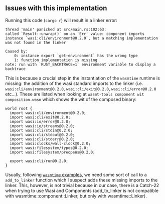 ## Issues with this implementation
Running this code (`cargo r`) will result in a linker error: 
```
thread 'main' panicked at src/main.rs:102:63:
called `Result::unwrap()` on an `Err` value: component imports instance `wasi:cli/environment@0.2.0`, but a matching implementation was not found in the linker

Caused by:
    0: instance export `get-environment` has the wrong type
    1: function implementation is missing
note: run with `RUST_BACKTRACE=1` environment variable to display a backtrace
```

This is because a crucial step in the instantiation of the `wasmtime` runtime is missing: the addition of the wasi standard imports to the linker (i.e. `wasi:cli/environment@0.2.0`, `wasi:cli/exit@0.2.0`, `wasi:cli/error@0.2.0` etc...). These are listed when looking at `wasmt-tools component wit composition.wasm` which shows the wit of the composed binary:
```
world root {
  import wasi:cli/environment@0.2.0;
  import wasi:cli/exit@0.2.0;
  import wasi:io/error@0.2.0;
  import wasi:io/streams@0.2.0;
  import wasi:cli/stdin@0.2.0;
  import wasi:cli/stdout@0.2.0;
  import wasi:cli/stderr@0.2.0;
  import wasi:clocks/wall-clock@0.2.0;
  import wasi:filesystem/types@0.2.0;
  import wasi:filesystem/preopens@0.2.0;

  export wasi:cli/run@0.2.0;
}
```
Usually, following [`wasmtime` examples](https://github.com/bytecodealliance/wasmtime/blob/main/examples/wasi/main.rs), we need some sort of call to a `add_to_linker` function which I suspect adds these missing imports to the linker. This, however, is not trivial because in our case, there is a Catch-22 when trying to use Wasi and Components (add_to_linker is not compatible with wasmtime::component::Linker, but only with wasmtime::Linker).

